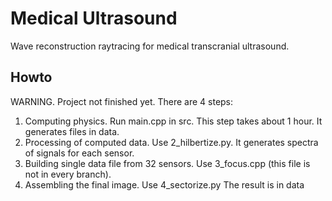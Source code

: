 # Medical Ultrasound
Wave reconstruction raytracing for medical transcranial ultrasound.
## Howto
WARNING. Project not finished yet.
There are 4 steps:
1. Computing physics. Run main.cpp in src. This step takes about 1 hour. It generates files in data.
2. Processing of computed data. Use 2_hilbertize.py. It generates spectra of signals for each sensor.
3. Building single data file from 32 sensors. Use 3_focus.cpp (this file is not in every branch).
4. Assembling the final image. Use 4_sectorize.py
The result is in data
